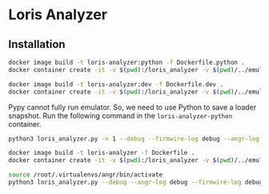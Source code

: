 # Loris Analyzer

## Installation
```Bash
docker image build -t loris-analyzer:python -f Dockerfile.python .
docker container create -it -v $(pwd):/loris_analyzer -v $(pwd)/../emulator:/loris_analyzer_deps/emulator --name loris-analyzer-python loris-analyzer:python

docker image build -t loris-analyzer:dev -f Dockerfile.dev .
docker container create -it -v $(pwd):/loris_analyzer -v $(pwd)/../emulator:/loris_analyzer_deps/emulator -v $(pwd)/../../mustbastani/angr:/angr-dev/angr --name loris-analyzer-dev loris-analyzer:dev
```
Pypy cannot fully run emulator. So, we need to use Python to save a loader snapshot. Run the following command in the 
`loris-analyzer-python` container.
```Bash
python3 loris_analyzer.py -n 1 --debug --firmwire-log debug --angr-log info -b modem_files/CP_G973FXXSHHWI1_CP25062570_CL25257816_QB71477174_REV01_user_low_ship.tar.md5
```

```Bash
docker image build -t loris-analyzer -f Dockerfile .
docker container create -it -v $(pwd):/loris_analyzer -v $(pwd)/../emulator:/loris_analyzer_deps/emulator --name loris-analyzer loris-analyzer
```

```Bash
source /root/.virtualenvs/angr/bin/activate
python3 loris_analyzer.py --debug --angr-log debug --firmwire-log debug -b md1img.img
```